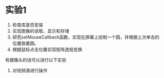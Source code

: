 # 实验1

1. 检查库是否安装
2. 实现图像的读取、显示和存储
3. 研究setMouseCallback函数，实现在屏幕上绘制一个圆，并根据上次单击的位置放置圆。
4. 根据鼠标点击位置实现矩阵透视变换

有摄像头的话可以进行以下实验

1. 对视频源进行操作

